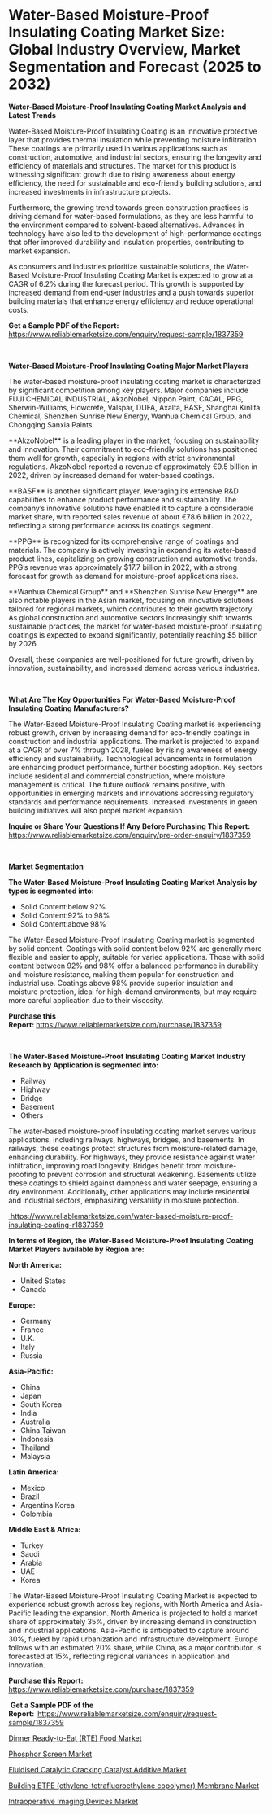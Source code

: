 <p><h1>Water-Based Moisture-Proof Insulating Coating Market Size: Global Industry Overview, Market Segmentation and Forecast (2025 to 2032)</h1></p><p><strong>Water-Based Moisture-Proof Insulating Coating Market Analysis and Latest Trends</strong></p>
<p><p>Water-Based Moisture-Proof Insulating Coating is an innovative protective layer that provides thermal insulation while preventing moisture infiltration. These coatings are primarily used in various applications such as construction, automotive, and industrial sectors, ensuring the longevity and efficiency of materials and structures. The market for this product is witnessing significant growth due to rising awareness about energy efficiency, the need for sustainable and eco-friendly building solutions, and increased investments in infrastructure projects.</p><p>Furthermore, the growing trend towards green construction practices is driving demand for water-based formulations, as they are less harmful to the environment compared to solvent-based alternatives. Advances in technology have also led to the development of high-performance coatings that offer improved durability and insulation properties, contributing to market expansion. </p><p>As consumers and industries prioritize sustainable solutions, the Water-Based Moisture-Proof Insulating Coating Market is expected to grow at a CAGR of 6.2% during the forecast period. This growth is supported by increased demand from end-user industries and a push towards superior building materials that enhance energy efficiency and reduce operational costs.</p></p>
<p><strong>Get a Sample PDF of the Report:&nbsp;</strong> <a href="https://www.reliablemarketsize.com/enquiry/request-sample/1837359?utm_campaign=1898&utm_medium=2&utm_source=Github&utm_content=ia&utm_term=03022025&utm_id=water-based-moisture-proof-insulating-coating">https://www.reliablemarketsize.com/enquiry/request-sample/1837359</a></p>
<p>&nbsp;</p>
<p><strong>Water-Based Moisture-Proof Insulating Coating Major Market Players</strong></p>
<p><p>The water-based moisture-proof insulating coating market is characterized by significant competition among key players. Major companies include FUJI CHEMICAL INDUSTRIAL, AkzoNobel, Nippon Paint, CACAL, PPG, Sherwin-Williams, Flowcrete, Valspar, DUFA, Axalta, BASF, Shanghai Kinlita Chemical, Shenzhen Sunrise New Energy, Wanhua Chemical Group, and Chongqing Sanxia Paints.</p><p>**AkzoNobel** is a leading player in the market, focusing on sustainability and innovation. Their commitment to eco-friendly solutions has positioned them well for growth, especially in regions with strict environmental regulations. AkzoNobel reported a revenue of approximately €9.5 billion in 2022, driven by increased demand for water-based coatings.</p><p>**BASF** is another significant player, leveraging its extensive R&D capabilities to enhance product performance and sustainability. The company’s innovative solutions have enabled it to capture a considerable market share, with reported sales revenue of about €78.6 billion in 2022, reflecting a strong performance across its coatings segment.</p><p>**PPG** is recognized for its comprehensive range of coatings and materials. The company is actively investing in expanding its water-based product lines, capitalizing on growing construction and automotive trends. PPG’s revenue was approximately $17.7 billion in 2022, with a strong forecast for growth as demand for moisture-proof applications rises.</p><p>**Wanhua Chemical Group** and **Shenzhen Sunrise New Energy** are also notable players in the Asian market, focusing on innovative solutions tailored for regional markets, which contributes to their growth trajectory. As global construction and automotive sectors increasingly shift towards sustainable practices, the market for water-based moisture-proof insulating coatings is expected to expand significantly, potentially reaching $5 billion by 2026.</p><p>Overall, these companies are well-positioned for future growth, driven by innovation, sustainability, and increased demand across various industries.</p></p>
<p>&nbsp;</p>
<p><strong>What Are The Key Opportunities For Water-Based Moisture-Proof Insulating Coating Manufacturers?</strong></p>
<p><p>The Water-Based Moisture-Proof Insulating Coating market is experiencing robust growth, driven by increasing demand for eco-friendly coatings in construction and industrial applications. The market is projected to expand at a CAGR of over 7% through 2028, fueled by rising awareness of energy efficiency and sustainability. Technological advancements in formulation are enhancing product performance, further boosting adoption. Key sectors include residential and commercial construction, where moisture management is critical. The future outlook remains positive, with opportunities in emerging markets and innovations addressing regulatory standards and performance requirements. Increased investments in green building initiatives will also propel market expansion.</p></p>
<p><strong>Inquire or Share Your Questions If Any Before Purchasing This Report:</strong> <a href="https://www.reliablemarketsize.com/enquiry/pre-order-enquiry/1837359?utm_campaign=1898&utm_medium=2&utm_source=Github&utm_content=ia&utm_term=03022025&utm_id=water-based-moisture-proof-insulating-coating">https://www.reliablemarketsize.com/enquiry/pre-order-enquiry/1837359</a></p>
<p>&nbsp;</p>
<p><strong>Market Segmentation</strong></p>
<p><strong>The Water-Based Moisture-Proof Insulating Coating Market Analysis by types is segmented into:</strong></p>
<p><ul><li>Solid Content:below 92%</li><li>Solid Content:92% to 98%</li><li>Solid Content:above 98%</li></ul></p>
<p><p>The Water-Based Moisture-Proof Insulating Coating market is segmented by solid content. Coatings with solid content below 92% are generally more flexible and easier to apply, suitable for varied applications. Those with solid content between 92% and 98% offer a balanced performance in durability and moisture resistance, making them popular for construction and industrial use. Coatings above 98% provide superior insulation and moisture protection, ideal for high-demand environments, but may require more careful application due to their viscosity.</p></p>
<p><strong>Purchase this Report:&nbsp;</strong><a href="https://www.reliablemarketsize.com/purchase/1837359?utm_campaign=1898&utm_medium=2&utm_source=Github&utm_content=ia&utm_term=03022025&utm_id=water-based-moisture-proof-insulating-coating">https://www.reliablemarketsize.com/purchase/1837359</a></p>
<p>&nbsp;</p>
<p><strong>The Water-Based Moisture-Proof Insulating Coating Market Industry Research by Application is segmented into:</strong></p>
<p><ul><li>Railway</li><li>Highway</li><li>Bridge</li><li>Basement</li><li>Others</li></ul></p>
<p><p>The water-based moisture-proof insulating coating market serves various applications, including railways, highways, bridges, and basements. In railways, these coatings protect structures from moisture-related damage, enhancing durability. For highways, they provide resistance against water infiltration, improving road longevity. Bridges benefit from moisture-proofing to prevent corrosion and structural weakening. Basements utilize these coatings to shield against dampness and water seepage, ensuring a dry environment. Additionally, other applications may include residential and industrial sectors, emphasizing versatility in moisture protection.</p></p>
<p><a href="https://www.reliablemarketsize.com/water-based-moisture-proof-insulating-coating-r1837359?utm_campaign=1898&utm_medium=2&utm_source=Github&utm_content=ia&utm_term=03022025&utm_id=water-based-moisture-proof-insulating-coating">&nbsp;https://www.reliablemarketsize.com/water-based-moisture-proof-insulating-coating-r1837359</a></p>
<p><strong>In terms of Region, the Water-Based Moisture-Proof Insulating Coating Market Players available by Region are:</strong></p>
<p>
    <p> <strong> North America: </strong>
        <ul>
            <li>United States</li>
            <li>Canada</li>
        </ul>
        </p> 
    <p> <strong> Europe: </strong>
        <ul>
            <li>Germany</li>
            <li>France</li>
            <li>U.K.</li>
            <li>Italy</li>
            <li>Russia</li>
        </ul>
        </p> 
    <p> <strong> Asia-Pacific: </strong>
        <ul>
            <li>China</li>
            <li>Japan</li>
            <li>South Korea</li>
            <li>India</li>
            <li>Australia</li>
            <li>China Taiwan</li>
            <li>Indonesia</li>
            <li>Thailand</li>
            <li>Malaysia</li>
        </ul>
        </p> 
    <p> <strong> Latin America: </strong>
        <ul>
            <li>Mexico</li>
            <li>Brazil</li>
            <li>Argentina Korea</li>
            <li>Colombia</li>
        </ul>
        </p> 
    <p> <strong> Middle East & Africa: </strong>
        <ul>
            <li>Turkey</li>
            <li>Saudi</li>
            <li>Arabia</li>
            <li>UAE</li>
            <li>Korea</li>
        </ul>
    </p>
    </p>
<p><p>The Water-Based Moisture-Proof Insulating Coating Market is expected to experience robust growth across key regions, with North America and Asia-Pacific leading the expansion. North America is projected to hold a market share of approximately 35%, driven by increasing demand in construction and industrial applications. Asia-Pacific is anticipated to capture around 30%, fueled by rapid urbanization and infrastructure development. Europe follows with an estimated 20% share, while China, as a major contributor, is forecasted at 15%, reflecting regional variances in application and innovation.</p></p>
<p><strong>Purchase this Report: </strong><a href="https://www.reliablemarketsize.com/purchase/1837359?utm_campaign=1898&utm_medium=2&utm_source=Github&utm_content=ia&utm_term=03022025&utm_id=water-based-moisture-proof-insulating-coating">https://www.reliablemarketsize.com/purchase/1837359</a></p>
<p>&nbsp;<strong>Get a Sample PDF of the Report:&nbsp;&nbsp;</strong><a href="https://www.reliablemarketsize.com/enquiry/request-sample/1837359?utm_campaign=1898&utm_medium=2&utm_source=Github&utm_content=ia&utm_term=03022025&utm_id=water-based-moisture-proof-insulating-coating">https://www.reliablemarketsize.com/enquiry/request-sample/1837359</a></p>
<p><strong></strong></p>
<p><p><a href="https://www.linkedin.com/pulse/dinner-ready-to-eat-rte-food-market-growth-expected-118-cagr-wlmdf?utm_campaign=1898&utm_medium=2&utm_source=Github&utm_content=ia&utm_term=03022025&utm_id=water-based-moisture-proof-insulating-coating">Dinner Ready-to-Eat (RTE) Food Market</a></p><p><a href="https://www.linkedin.com/pulse/phosphor-screen-market-size-forecast-from-2025-2032-growth-factors-id4xf?utm_campaign=1898&utm_medium=2&utm_source=Github&utm_content=ia&utm_term=03022025&utm_id=water-based-moisture-proof-insulating-coating">Phosphor Screen Market</a></p><p><a href="https://github.com/Chiragrp22/Market-Research-Report-List-7/blob/main/fluidised-catalytic-cracking-catalyst-additive-market.md?utm_campaign=1898&utm_medium=2&utm_source=Github&utm_content=ia&utm_term=03022025&utm_id=water-based-moisture-proof-insulating-coating">Fluidised Catalytic Cracking Catalyst Additive Market</a></p><p><a href="https://github.com/muhjanaidu/Market-Research-Report-List-1/blob/main/building-etfe-ethylene-tetrafluoroethylene-copolymer-membrane-market.md?utm_campaign=1898&utm_medium=2&utm_source=Github&utm_content=ia&utm_term=03022025&utm_id=water-based-moisture-proof-insulating-coating">Building ETFE (ethylene-tetrafluoroethylene copolymer) Membrane Market</a></p><p><a href="https://www.linkedin.com/pulse/intraoperative-imaging-devices-industry-outlook-20252032-revenue-qhsyf?utm_campaign=1898&utm_medium=2&utm_source=Github&utm_content=ia&utm_term=03022025&utm_id=water-based-moisture-proof-insulating-coating">Intraoperative Imaging Devices Market</a></p></p>